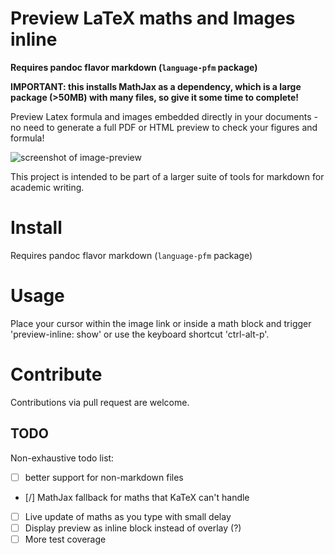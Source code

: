 # Preview LaTeX maths and Images inline

**Requires pandoc flavor markdown (`language-pfm` package)**

**IMPORTANT: this installs MathJax as a dependency, which is a large package (>50MB) with many files, so give it some time to complete!**

Preview Latex formula and images embedded directly in your documents - no need to generate a full PDF or HTML preview to check your figures and formula!

![screenshot of image-preview](https://raw.githubusercontent.com/mangecoeur/preview-inline/master/resources/ScreenShot1.png)

This project is intended to be part of a larger suite of tools for markdown for academic writing.


# Install

Requires pandoc flavor markdown (`language-pfm` package)

# Usage

Place your cursor within the image link or inside a math block and trigger 'preview-inline: show' or use the keyboard shortcut 'ctrl-alt-p'.

# Contribute

Contributions via pull request are welcome.

## TODO

Non-exhaustive todo list:

- [ ] better support for non-markdown files
- [/] MathJax fallback for maths that KaTeX can't handle
- [ ] Live update of maths as you type with small delay
- [ ] Display preview as inline block instead of overlay (?)
- [ ] More test coverage
